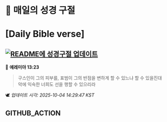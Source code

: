 # 🙏 매일의 성경 구절
# [Daily Bible verse]
## [![README에 성경구절 업데이트](https://github.com/DONGSUKA/first_test/actions/workflows/update-readme-bible.yml/badge.svg)](https://github.com/DONGSUKA/first_test/actions/workflows/update-readme-bible.yml)
<!-- START_BIBLE_VERSE -->
📖 **예레미야 13:23**
> 구스인이 그의 피부를, 표범이 그의 반점을 변하게 할 수 있느냐 할 수 있을진대 악에 익숙한 너희도 선을 행할 수 있으리라

🕊️ _업데이트 시각: 2025-10-04 14:29:47 KST_
  <!-- END_BIBLE_VERSE -->
## GITHUB_ACTION

